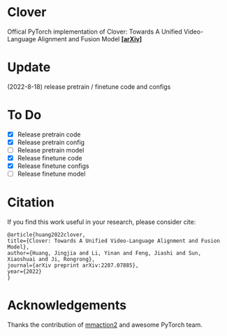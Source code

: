 # Clover

Offical PyTorch implementation of Clover: Towards A Unified Video-Language Alignment and Fusion Model
[**[arXiv]**](https://arxiv.org/abs/2207.07885)

# Update

(2022-8-18) release pretrain / finetune code and configs


# To Do

- [x] Release pretrain code
- [x] Release pretrain config
- [ ] Release pretrain model
- [x] Release finetune code
- [x] Release finetune configs
- [ ] Release finetune model

# Citation
If you find this work useful in your research, please consider cite:

    @article{huang2022clover,
    title={Clover: Towards A Unified Video-Language Alignment and Fusion Model},
    author={Huang, Jingjia and Li, Yinan and Feng, Jiashi and Sun, Xiaoshuai and Ji, Rongrong},
    journal={arXiv preprint arXiv:2207.07885},
    year={2022}
    }



# Acknowledgements

Thanks the contribution of [mmaction2](https://github.com/open-mmlab/mmaction2) and awesome PyTorch team.